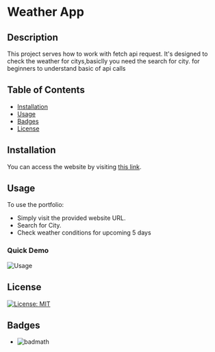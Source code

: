 # Weather App

## Description

This project serves how to work with fetch api request. It's designed to check the weather for citys,basiclly you need the search for city. for beginners to understand basic of api calls

## Table of Contents

- [Installation](#installation)
- [Usage](#usage)
- [Badges](#badges)
- [License](#license)

## Installation

You can access the website by visiting [this link](https://kadirbalkaya10.github.io/Challange6-WeatherApp/).

## Usage

To use the portfolio:

- Simply visit the provided website URL.
- Search for City.
- Check weather conditions for upcoming 5 days

### Quick Demo

![Usage](./assets/weather.gif)

## License

[![License: MIT](https://img.shields.io/badge/License-MIT-yellow.svg)](./LICENSE)

## Badges

- ![badmath](https://img.shields.io/github/languages/top/lernantino/badmath)

